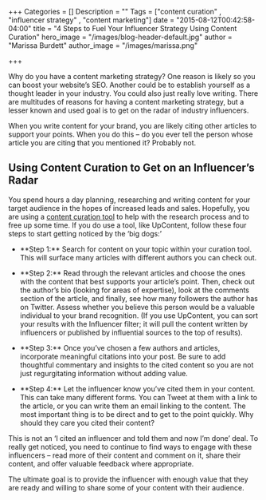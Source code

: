 +++
Categories = []
Description = ""
Tags = ["content curation" , "influencer strategy" , "content marketing"]
date = "2015-08-12T00:42:58-04:00"
title = "4 Steps to Fuel Your Influencer Strategy Using Content Curation"
hero_image = "/images/blog-header-default.jpg"
author = "Marissa Burdett"
author_image = "/images/marissa.png"

+++

Why do you have a content marketing strategy? One reason is likely so you can boost your website’s SEO. Another could be to establish yourself as a thought leader in your industry. You could also just really love writing. There are multitudes of reasons for having a content marketing strategy, but a lesser known and used goal is to get on the radar of industry influencers.

When you write content for your brand, you are likely citing other articles to support your points. When you do this – do you ever tell the person whose article you are citing that you mentioned it? Probably not.

## Using Content Curation to Get on an Influencer’s Radar
You spend hours a day planning, researching and writing content for your target audience in the hopes of increased leads and sales. Hopefully, you are using a [content curation tool](http://upcontent.com) to help with the research process and to free up some time. If you do use a tool, like UpContent, follow these four steps to start getting noticed by the ‘big dogs:’
<ul>
<li><p>**Step 1:** Search for content on your topic within your curation tool. This will surface many articles with different authors you can check out.</p></li>
<li><p>**Step 2:** Read through the relevant articles and choose the ones with the content that best supports your article’s point. Then, check out the author’s bio (looking for areas of expertise), look at the comments section of the article, and finally, see how many followers the author has on Twitter. Assess whether you believe this person would be a valuable individual to your brand recognition. (If you use UpContent, you can sort your results with the Influencer filter; it will pull the content written by influencers or published by influential sources to the top of results).</p></li>
<li><p>**Step 3:** Once you’ve chosen a few authors and articles, incorporate meaningful citations into your post. Be sure to add thoughtful commentary and insights to the cited content so you are not just regurgitating information without adding value.</p></li>
<li><p>**Step 4:** Let the influencer know you’ve cited them in your content. This can take many different forms. You can Tweet at them with a link to the article, or you can write them an email linking to the content. The most important thing is to be direct and to get to the point quickly. Why should they care you cited their content?</p></li>
</ul>


This is not an ‘I cited an influencer and told them and now I’m done’ deal. To really get noticed, you need to continue to find ways to engage with these influencers – read more of their content and comment on it, share their content, and offer valuable feedback where appropriate.

The ultimate goal is to provide the influencer with enough value that they are ready and willing to share some of your content with their audience.
